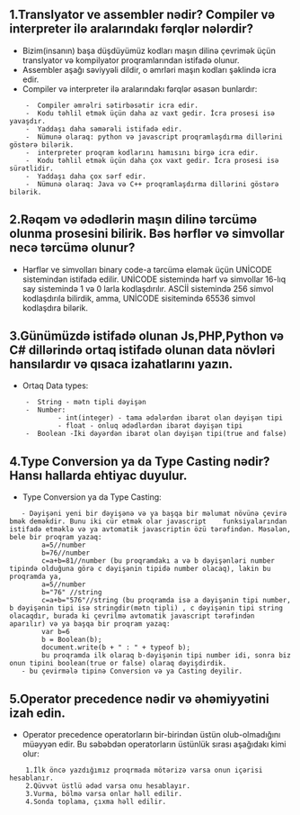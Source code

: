 ## 1.Translyator ve assembler nədir? Compiler və interpreter ilə aralarındakı fərqlər nələrdir?
 - Bizim(insanın) başa düşdüyümüz kodları maşın dilinə çevrimək üçün translyator və kompilyator proqramlarından istifadə olunur.
 - Assembler aşağı səviyyəli dildir, o əmrləri maşın kodları şəklində icra edir.
 - Compiler və interpreter ilə aralarındakı fərqlər əsasən bunlardır:
```
    -  Compiler əmrəlri sətirbəsətir icra edir.
    -  Kodu təhlil etmək üçün daha az vaxt gedir. İcra prosesi isə yavaşdır.
    -  Yaddaşı daha səmərəli istifadə edir.
    -  Nümunə olaraq: python və javascript proqramlaşdırma dillərini göstərə bilərik.
    -  interpreter proqram kodlarını hamısını birgə icra edir.
    -  Kodu təhlil etmək üçün daha çox vaxt gedir. İcra prosesi isə sürətlidir.
    -  Yaddaşı daha çox sərf edir.
    -  Nümunə olaraq: Java və C++ proqramlaşdırma dillərini göstərə bilərik.
```
## 2.Rəqəm və ədədlərin maşın dilinə tərcümə olunma prosesini bilirik. Bəs hərflər və simvollar necə tərcümə olunur?
 - Hərflər ve simvolları binary code-a tərcümə eləmək üçün UNİCODE sistemindən istifadə edilir. UNİCODE sistemində hərf və simvollar 16-lıq say sistemində 1 və 0 larla kodlaşdırılır. ASCİİ sistemində 256 simvol kodlaşdırıla bilirdik, amma, UNİCODE sisitemində 65536 simvol kodlaşdıra bilərik.
## 3.Günümüzdə istifadə olunan Js,PHP,Python və C# dillərində ortaq istifadə olunan data növləri hansılardır və qısaca izahatlarını yazın.
 - Ortaq Data types:
```
    -  String - mətn tipli dəyişən
    -  Number:
            - int(integer) - tama ədələrdən ibarət olan dəyişən tipi 
            - float - onluq ədədlərdən ibarət dəyişən tipi
    -  Boolean -İki dəyərdən ibarət olan dəyişən tipi(true and false)
``` 
## 4.Type Conversion ya da Type Casting nədir? Hansı hallarda ehtiyac duyulur.
 - Type Conversion ya da Type Casting:
```
   - Dəyişəni yeni bir dəyişənə və ya başqa bir məlumat növünə çevirə bmək deməkdir. Bunu iki cür etmək olar javascript    funksiyalarından istifadə etməklə və ya avtomatik javascriptin özü tərəfindən. Məsələn, bele bir proqram yazaq: 
        a=5//number
        b=76//number
        c=a+b=81//number (bu proqramdakı a və b dəyişənləri number tipində olduğuna görə c dəyişənin tipidə number olacaq), lakin bu proqramda ya,
        a=5//number
        b="76" //string
        c=a+b="576"//string (bu proqramda isə a dəyişənin tipi number, b dəyişənin tipi isə stringdir(mətn tipli) , c dəyişənin tipi string olacaqdır, burada ki çevrilmə avtomatik javascript tərəfindən aparılır) və ya başqa bir proqram yazaq:
        var b=6
        b = Boolean(b);
        document.write(b + " : " + typeof b);
        bu proqramda ilk olaraq b-dəyişənin tipi number idi, sonra biz onun tipini boolean(true or false) olaraq dəyişdirdik.
   - bu çevirmələ tipinə Conversion və ya Casting deyilir. 
```
## 5.Operator precedence nədir və əhəmiyyətini izah edin.
 - Operator precedence operatorların bir-birindən üstün olub-olmadığını müəyyən edir. Bu səbəbdən operatorların üstünlük sırası aşağıdakı kimi olur:
```
    1.İlk öncə yazdığımız proqrmada mötərizə varsa onun içərisi hesablanır.
    2.Qüvvət üstlü ədəd varsa onu hesablayır.
    3.Vurma, bölmə varsa onlar həll edilir.
    4.Sonda toplama, çıxma həll edilir.
```
   
